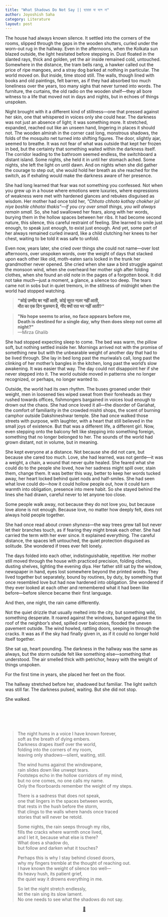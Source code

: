 ```yaml
---
title: "What Shadows Do Not Say || ছায়ারা যা বলে না"
author: Joyoshish Saha
category: Literature
layout: post
---
```



The house had always known silence. It settled into the corners of the rooms, slipped through the gaps in the wooden shutters, curled under the worn-out rug in the hallway. Even in the afternoons, when the Kolkata sun blazed outside, the light hesitated before stepping in. Dust floated in the slanted rays, thick and golden, yet the air inside remained cold, untouched. Somewhere in the distance, the tram bells rang, a hawker called out the price of ripe mangoes, and a stray dog barked at nothing in particular. The world moved on. But inside, time stood still. The walls, though lined with books and old paintings, felt barren, as if they had absorbed too much loneliness over the years, too many sighs that never turned into words. The furniture, the curtains, the old radio on the wooden shelf—they all bore witness to a life that moved not in days and nights, but in echoes of things unspoken.  

Night brought with it a different kind of stillness—one that pressed against her skin, one that whispered in voices only she could hear. The darkness was not just an absence of light; it was something more. It stretched, expanded, reached out like an unseen hand, lingering in places it should not. The wooden almirah in the corner cast long, monstrous shadows, the folds of the mosquito net turned into shifting figures. The door, slightly ajar, seemed to breathe. It was not fear of what was outside that kept her frozen in bed, but the certainty that something waited within the darkness itself. The corridor leading to the bathroom seemed endless, the switchboard a distant island. Some nights, she held it in until her stomach ached. Some nights, she left the light on until dawn. And on nights when she did gather the courage to step out, she would hold her breath as she reached for the switch, as if exhaling would make the darkness aware of her presence.  

She had long learned that fear was not something you confessed. Not when you grew up in a house where emotions were luxuries, where expressions of weakness were met with hardened glances and rebukes disguised as wisdom. Her mother had once told her, *"Chhoto chhoto kothay chokher jol niye boshle chhotoi thakis"—if you cry over small things, you will always remain small.* So, she had swallowed her fears, along with her words, burying them in the hollow spaces between her ribs. It had become second nature, this silence, this careful restraint of feeling. She learned to smile just enough, to speak just enough, to exist just enough. And yet, some part of her always remained curled inward, like a child clutching her knees to her chest, waiting to be told it was safe to unfold.  

Even now, years later, she cried over things she could not name—over lost afternoons, over unspoken words, over the weight of days that stacked upon each other like old, moth-eaten saris locked in the trunk her grandmother never opened. She cried when she saw a bird struggle against the monsoon wind, when she overheard her mother sigh after folding clothes, when she found an old note in the pages of a forgotten book. It did not take much—just a moment, a glance, a silence too deep. The tears came not in sobs but in quiet tremors, in the stillness of midnight when the world had stopped watching.  


> **"कोई उम्मीद बर नहीं आती, कोई सूरत नज़र नहीं आती,  
> मौत का एक दिन मुअय्यन है, नींद क्यों रात भर नहीं आती?"**  
<!-- > **"کویٔ امید بر نہیں آتی، کویٔ صورت نظر نہیں آتی،  
> موت کا ایک دن معین ہے، نیند کیوں رات بھر نہیں آتی؟"**  --> 
> **"No hope seems to arise, no face appears before me,  
> Death is destined for a single day, why then does sleep not come all night?"**  
> —Mirza Ghalib  


<!-- > **"Koi ummeed bar nahi aati, koi soorat nazar nahi aati,  
> Maut ka ek din mu’ayyan hai, neend kyon raat bhar nahi aati?"**  
> —Mirza Ghalib   -->

She had stopped expecting sleep to come. The bed was warm, the pillow soft, but nothing settled inside her. Mornings arrived not with the promise of something new but with the unbearable weight of another day that had to be lived through. She lay in bed long past the muriwala’s call, long past the clinking of her mother’s bangles in the kitchen, long past the world’s slow awakening. It was easier that way. The day could not disappoint her if she never stepped into it. The world outside moved in patterns she no longer recognized, or perhaps, no longer wanted to.  

Outside, the world had its own rhythm. The buses groaned under their weight, men in loosened ties wiped sweat from their foreheads as they rushed towards offices, fishmongers bargained in voices loud enough to drown out the chaos. She had once loved it all—the disorder of Gariahat, the comfort of familiarity in the crowded mishti shops, the scent of burning camphor outside Dakshineshwar temple. She had once walked those streets with purpose, with laughter, with a heart that still believed in the small joys of existence. But that was a different life, a different girl. Now, even stepping onto the balcony felt like stepping into something foreign, something that no longer belonged to her. The sounds of the world had grown distant, not in volume, but in meaning.  

She kept everyone at a distance. Not because she did not care, but because she cared too much. Love, she had learned, was not gentle—it was a weight, a chain, a wound that never quite healed. She feared what she could do to the people she loved, how her sadness might spill over, stain them, change them. It was better this way, better to keep her words tucked away, her heart locked behind quiet nods and half-smiles. She had seen what love could do—how it could hollow people out, how it could turn warmth into obligation, presence into mere habit. So she stayed behind the lines she had drawn, careful never to let anyone too close.  


Some people walk away, not because they do not love you, but because love alone is not enough. Because love, no matter how deeply felt, does not always hold people together.  


She had once read about *crown shyness*—the way trees grew tall but never let their branches touch, as if fearing they might break each other. She had carried the term with her ever since. It explained everything. The careful distance, the spaces left untouched, the quiet protection disguised as solitude. She wondered if trees ever felt lonely.  

The days folded into each other, indistinguishable, repetitive. Her mother still moved through the house with practiced precision, folding clothes, dusting shelves, lighting the evening diya. Her father still sat by the window, newspaper in hand, eyes lost somewhere beyond the printed words. They lived together but separately, bound by routines, by duty, by something that once resembled love but had now hardened into obligation. She wondered if they ever looked at each other and remembered what it had been like before—before silence became their first language.  

And then, one night, the rain came differently.  

Not the quiet drizzle that usually melted into the city, but something wild, something desperate. It roared against the windows, banged against the tin roof of the neighbor’s shed, spilled over balconies, flooded the uneven pavement outside. The wind howled, rattling doors, seeping in through the cracks. It was as if the sky had finally given in, as if it could no longer hold itself together.  


She sat up, heart pounding. The darkness in the hallway was the same as always, but the storm outside felt like something else—something that understood. The air smelled thick with petrichor, heavy with the weight of things unspoken.  

For the first time in years, she placed her feet on the floor.  

The hallway stretched before her, shadowed but familiar. The light switch was still far. The darkness pulsed, waiting. But she did not stop.  

She walked.  





<br><br>


<br>



> The night hums in a voice I have known forever,  
> soft as the breath of dying embers.  
> Darkness drapes itself over the world,  
> folding into the corners of my room,  
> leaving only shadows—silent, waiting, still.  
>  
> The wind hums against the windowpane,  
> rain slides down like unwept tears.  
> Footsteps echo in the hollow corridors of my mind,  
> but no one comes, no one calls my name.  
> Only the floorboards remember the weight of my steps.  
>  
> There is a sadness that does not speak,  
> one that lingers in the spaces between words,  
> that rests in the hush before the storm,  
> that clings to the walls where hands once traced  
> stories that will never be retold.  
>  
> Some nights, the rain seeps through my ribs,  
> fills the cracks where warmth once lived,  
> and I let it, because what else is there?  
> What does a shadow do,  
> but follow and darken what it touches?  
>  
> Perhaps this is why I stay behind closed doors,  
> why my fingers tremble at the thought of reaching out.  
> I have known the weight of silence too well—  
> its heavy hush, its patient grief,  
> the quiet way it drowns everything in me.  
>  
> So let the night stretch endlessly,  
> let the rain sing its slow lament.  
> No one needs to see what the shadows do not say.
  
<p align="center">
<a href="https://youtu.be/8AHCfZTRGiI">🎵</a>
</p>

